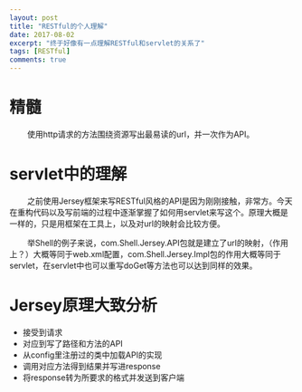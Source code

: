 ```yaml
---
layout: post
title: "RESTful的个人理解"
date: 2017-08-02
excerpt: "终于好像有一点理解RESTful和servlet的关系了"
tags: [RESTful]
comments: true
---
```


# 精髓

&nbsp; &nbsp; &nbsp; &nbsp; 使用http请求的方法围绕资源写出最易读的url，并一次作为API。



# servlet中的理解

&nbsp; &nbsp; &nbsp; &nbsp; 之前使用Jersey框架来写RESTful风格的API是因为刚刚接触，非常方。今天在重构代码以及写前端的过程中逐渐掌握了如何用servlet来写这个。原理大概是一样的，只是用框架在工具上，以及对url的映射会比较方便。

&nbsp; &nbsp; &nbsp; &nbsp; 举Shell的例子来说，com.Shell.Jersey.API包就是建立了url的映射，（作用上？）大概等同于web.xml配置，com.Shell.Jersey.Impl包的作用大概等同于servlet，在servlet中也可以重写doGet等方法也可以达到同样的效果。



# Jersey原理大致分析

* 接受到请求
* 对应到写了路径和方法的API
* 从config里注册过的类中加载API的实现
* 调用对应方法得到结果并写进response
* 将response转为所要求的格式并发送到客户端
